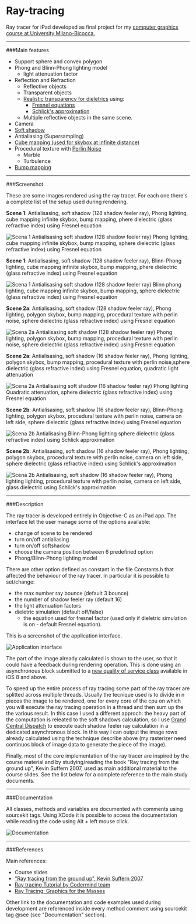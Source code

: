 # Ray-tracing
Ray tracer for iPad developed as final project for my <a href="https://www.disco.unimib.it/upload/pag/1667904909074911183/f1/f1801q120informaticagrafica20132014engv2.pdf">computer graphics course at University Milano-Bicocca.</a>

***

###Main features
- Support sphere and convex polygon
- Phong and Blinn-Phong lighting model 
    * light attenuation factor
- Reflection and Refraction
    * Reflective objects
    * Transparent objects
    * <a href="http://www.cs.cornell.edu/courses/cs465/2004fa/lectures/22advray/22advray.pdf">Realistic transparency for dieletrics</a> using:
         * <a href="https://en.wikipedia.org/wiki/Fresnel_equations">Fresnel equations</a>
         * <a href="https://en.wikipedia.org/wiki/Schlick%27s_approximation">Schlick's approximation</a>
    * Multiple reflective objects in the same scene.
- Camera
- <a href="https://en.wikipedia.org/wiki/Umbra,_penumbra_and_antumbra">Soft shadow</a>
- Antialiasing (Supersampling)
- <a href="https://en.wikipedia.org/wiki/Cube_mapping#Skyboxes">Cube mapping (used for skybox at infinite distance)</a>
- Procedural texture with <a href="https://en.wikipedia.org/wiki/Perlin_noise">Perlin Noise</a>
    * Marble
    * Turbulence
- <a href="https://en.wikipedia.org/wiki/Bump_mapping">Bump mapping</a>

***

###Screenshot

These are some images rendered using the ray tracer. For each one there's a complete list of the setup used during rendering.

**Scene 1**: Antialisasing, soft shadow (128 shadow feeler ray), Phong lighting, cube mapping infinite skybox, bump mapping, phere dielectric (glass refractive index) using Fresnel equation

![Scena 1 Antialisasing soft shadow (128 shadow feeler ray) Phong lighting, cube mapping infinite skybox, bump mapping, sphere dielectric (glass refractive index) using Fresnel equation](https://raw.githubusercontent.com/chicio/Ray-tracing/master/Screenshots/scene1_antialiasing_softshadow128_phong_dieletricfresnel.png)

**Scene 1**: Antialisasing, soft shadow (128 shadow feeler ray), Blinn-Phong lighting, cube mapping infinite skybox, bump mapping, phere dielectric (glass refractive index) using Fresnel equation

![Scena 1 Antialisasing soft shadow (128 shadow feeler ray) Blinn phong lighting, cube mapping infinite skybox, bump mapping, sphere dielectric (glass refractive index) using Fresnel equation](https://raw.githubusercontent.com/chicio/Ray-tracing/master/Screenshots/scene1_antialiasing_softshadow128_blinnphong_dieletricfresnel.png)

**Scene 2a**: Antialisasing, soft shadow (128 shadow feeler ray), Phong lighting, polygon skybox, bump mapping, procedural texture with perlin noise, sphere dielectric (glass refractive index) using Fresnel equation

![Scena 2a Antialisasing soft shadow (128 shadow feeler ray) Phong lighting, polygon skybox, bump mapping, procedural texture with perlin noise, sphere dielectric (glass refractive index) using Fresnel equation](https://raw.githubusercontent.com/chicio/Ray-tracing/master/Screenshots/scene2a_antialiasing_softshadow128_phong_dieletricfresnel.png)

**Scene 2a**:  Antialisasing, soft shadow (16 shadow feeler ray), Phong lighting, polygon skybox, bump mapping, procedural texture with perlin noise,sphere dielectric (glass refractive index) using Fresnel equation, quadratic light attenuation

![Scena 2a Antialisasing soft shadow (16 shadow feeler ray) Phong lighting Quadratic attenuation, sphere dielectric (glass refractive index) using Fresnel equation](https://raw.githubusercontent.com/chicio/Ray-tracing/master/Screenshots/scene2a_antialiasing_softshadow16_phong_dieletricfresnel_quadratic.png)

**Scene 2b**: Antialisasing, soft shadow (16 shadow feeler ray), Blinn-Phong lighting, polygon skybox, procedural texture with perlin noise, camera on left side, sphere dielectric (glass refractive index) using Fresnel equation

![Scena 2b Antialisasing Blinn-Phong lighting sphere dielectric (glass refractive index) using Schlick approximation](https://github.com/chicio/Ray-tracing/raw/master/Screenshots/scene2b_antialiasing_softshadow16_blinnphong_dieletricfresnel.png)

**Scene 2b**: Antialisasing, soft shadow (16 shadow feeler ray), Phong lighting, polygon skybox, procedural texture with perlin noise, camera on left side, sphere dielectric (glass refractive index) using Schlick's approximation

![Scena 2b Antialisasing, soft shadow (16 shadow feeler ray), Phong lighting lighting, procedural texture with perlin noise, camera on left side, glass dielectric using Schlick's approximation](https://raw.githubusercontent.com/chicio/Ray-tracing/master/Screenshots/scene2b_antialiasing_softshadow16_phong_dieletricschlick.png)

***

###Description

The ray tracer is developed entirely in Objective-C as an iPad app.
The interface let the user manage some of the options available:
- change of scene to be rendered
- turn on/off antialiasing
- turn on/off softshadow
- choose the camera position between 6 predefined option
- Phong/Blinn-Phong lighting model

There are other option defined as constant in the file Constants.h that affected the behaviour of the ray tracer. In particular it is possible to set/change:
- the max number ray bounce (default 3 bounce)
- the number of shadow feeler ray (default 16)
- the light attenuation factors
- dieletric simulation (default off/false) 
   * the equation used for fresnel factor (used only if dieletric simulation is on - default Fresnel equation).

This is a screenshot of the application interface.

![Application interface](https://raw.githubusercontent.com/chicio/Ray-tracing/master/Screenshots/application_interface_with_ipad.png)

The part of the image already calculated is shown to the user, so that it could have a feedback during rendering operation.
This is done using an asynchronous block submitted to a <a href="https://developer.apple.com/library/prerelease/ios/documentation/Performance/Conceptual/EnergyGuide-iOS/PrioritizeWorkWithQoS.html">new quality of service class</a> available in iOS 8 and above.

To speed up the entire process of ray tracing some part of the ray tracer are splitted across multiple threads. 
Usually the tecnique used is to divide in n pieces the image to be rendered, one for every core of the cpu on which you will execute the ray tracing operation in a thread and then sum up the the various result. In this case I used a different approch: the heavy part of the computation is releated to the soft shadows calculation, so I use <a href="https://developer.apple.com/library/ios/documentation/Performance/Reference/GCD_libdispatch_Ref/">Grand Central Dispatch</a> to execute each shadow feeler ray calculation in a dedicated asynchronous block. In this way I can output the image rows already calculated using the technique describe above (my rasterizer need continuos block of image data to generate the piece of the image).

Finally, most of the core implementation of the ray tracer are inspired by the course material and by studying/reading the book "Ray tracing from the ground up", Kevin Suffern 2007, used as main additional material to the course slides. See the list below for a complete reference to the main study documents.

***

###Documentation

All classes, methods and variables are documented with comments using sourcekit tags. Using XCode it is possible to access the documentation while reading the code using Alt + left mouse click.

![Documentation](https://raw.githubusercontent.com/chicio/Ray-tracing/master/Screenshots/documentation.png)

***

###References

Main references:
* Course slides
* ["Ray tracing from the ground up", Kevin Suffern 2007](http://www.raytracegroundup.com)
* [Ray tracing Tutorial by Codermind team](http://www.ics.uci.edu/~gopi/CS211B/RayTracing%20tutorial.pdf)
* [Ray Tracing: Graphics for the Masses](https://www.cs.unc.edu/~rademach/xroads-RT/RTarticle.html)

Other link to the documentation and code examples used during development are referenced inside every method comment using sourcekit tag @see (see "Documentation" section).
